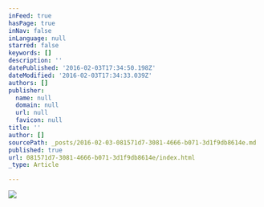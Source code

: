 ```yaml
---
inFeed: true
hasPage: true
inNav: false
inLanguage: null
starred: false
keywords: []
description: ''
datePublished: '2016-02-03T17:34:50.198Z'
dateModified: '2016-02-03T17:34:33.039Z'
authors: []
publisher:
  name: null
  domain: null
  url: null
  favicon: null
title: ''
author: []
sourcePath: _posts/2016-02-03-081571d7-3081-4666-b071-3d1f9db8614e.md
published: true
url: 081571d7-3081-4666-b071-3d1f9db8614e/index.html
_type: Article

---
```

![](https://the-grid-user-content.s3-us-west-2.amazonaws.com/3faef9be-77bd-4ef7-abc5-b855510a31b6.jpg)